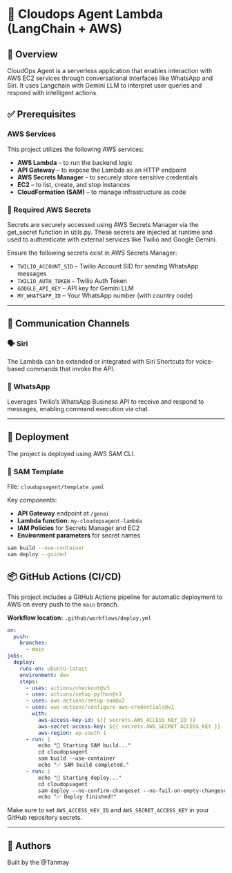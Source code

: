 # 🤖 Cloudops Agent Lambda (LangChain + AWS)

## 📝 Overview

CloudOps Agent is a serverless application that enables interaction with AWS EC2 services through conversational interfaces like WhatsApp and Siri. It uses Langchain with Gemini LLM to interpret user queries and respond with intelligent actions.

## ✅ Prerequisites

### AWS Services
This project utilizes the following AWS services:
- **AWS Lambda** – to run the backend logic
- **API Gateway** – to expose the Lambda as an HTTP endpoint
- **AWS Secrets Manager** – to securely store sensitive credentials
- **EC2** – to list, create, and stop instances
- **CloudFormation (SAM)** – to manage infrastructure as code


### 🔐 Required AWS Secrets

Secrets are securely accessed using AWS Secrets Manager via the get_secret function in utils.py. These secrets are injected at runtime and used to authenticate with external services like Twilio and Google Gemini.

Ensure the following secrets exist in AWS Secrets Manager:
- `TWILIO_ACCOUNT_SID` – Twilio Account SID for sending WhatsApp messages
- `TWILIO_AUTH_TOKEN` – Twilio Auth Token
- `GOOGLE_API_KEY` – API key for Gemini LLM
- `MY_WHATSAPP_ID` – Your WhatsApp number (with country code)

---

## 💬 Communication Channels

### 🗣️ Siri
The Lambda can be extended or integrated with Siri Shortcuts for voice-based commands that invoke the API.

### 📱 WhatsApp
Leverages Twilio’s WhatsApp Business API to receive and respond to messages, enabling command execution via chat.

---

## 🚀 Deployment

The project is deployed using AWS SAM CLI.

### 📂 SAM Template

File: `cloudopsagent/template.yaml`

Key components:
- **API Gateway** endpoint at `/genai`
- **Lambda function**: `my-cloudopsagent-lambda`
- **IAM Policies** for Secrets Manager and EC2
- **Environment parameters** for secret names

```bash
sam build --use-container
sam deploy --guided
```

## 📦 GitHub Actions (CI/CD)

This project includes a GitHub Actions pipeline for automatic deployment to AWS on every push to the `main` branch.

**Workflow location:** `.github/workflows/deploy.yml`

```yaml
on:
  push:
    branches:
      - main
jobs:
  deploy:
    runs-on: ubuntu-latest
    environment: dev
    steps:
      - uses: actions/checkout@v3
      - uses: actions/setup-python@v3
      - uses: aws-actions/setup-sam@v2
      - uses: aws-actions/configure-aws-credentials@v1
        with:
          aws-access-key-id: ${{ secrets.AWS_ACCESS_KEY_ID }}
          aws-secret-access-key: ${{ secrets.AWS_SECRET_ACCESS_KEY }}
          aws-region: ap-south-1
      - run: |
          echo "🔨 Starting SAM build..."
          cd cloudopsagent
          sam build --use-container
          echo "✅ SAM build completed."
      - run: |
          echo "🚀 Starting deploy..."
          cd cloudopsagent
          sam deploy --no-confirm-changeset --no-fail-on-empty-changeset
          echo "✅ Deploy finished!"
```
Make sure to set `AWS_ACCESS_KEY_ID` and `AWS_SECRET_ACCESS_KEY` in your GitHub repository secrets.

---

## 👥 Authors

Built by the @Tanmay
